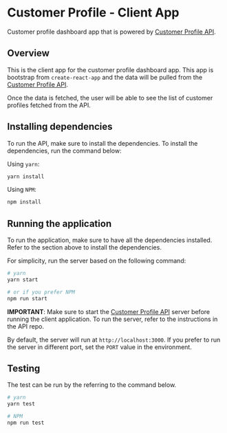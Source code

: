 # Customer Profile - Client App
Customer profile dashboard app that is powered by [Customer Profile API](https://github.com/emmafallancy/customer-profile-api).

## Overview
This is the client app for the customer profile dashboard app. This app is bootstrap from `create-react-app` and the data will be pulled from the [Customer Profile API](https://github.com/emmafallancy/customer-profile-api).

Once the data is fetched, the user will be able to see the list of customer profiles fetched from the API.

## Installing dependencies
To run the API, make sure to install the dependencies. To install the dependencies, run the command below:

Using `yarn`:
```sh
yarn install
```

Using `NPM`:
```sh
npm install
```

## Running the application
To run the application, make sure to have all the dependencies installed. Refer to the section above to install the dependencies.

For simplicity, run the server based on the following command:

```sh
# yarn
yarn start

# or if you prefer NPM
npm run start
```

**IMPORTANT**: Make sure to start the [Customer Profile API](https://github.com/emmafallancy/customer-profile-api) server before running the client application. To run the server, refer to the instructions in the API repo.

By default, the server will run at `http://localhost:3000`. If you prefer to run the server in different port, set the `PORT` value in the environment.

## Testing
The test can be run by the referring to the command below.

```sh
# yarn
yarn test
```

```sh
# NPM
npm run test
```
